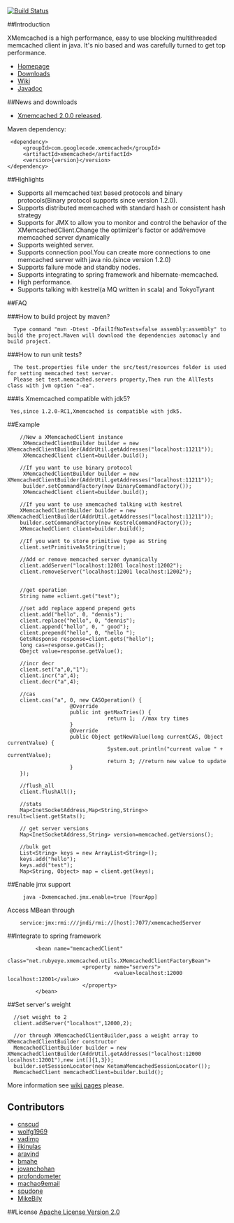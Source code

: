 [![Build Status](https://travis-ci.org/bmahe/xmemcached.svg?branch=master)](https://travis-ci.org/bmahe/xmemcached)

##Introduction

  XMemcached is a high performance, easy to use blocking multithreaded memcached client in java.
  It's nio based and was carefully turned to get top performance.

* [Homepage](https://github.com/killme2008/xmemcached)
* [Downloads](https://github.com/killme2008/xmemcached/tags)
* [Wiki](http://code.google.com/p/xmemcached/w/list)
* [Javadoc](http://fnil.net/docs/xmemcached/index.html)

##News and downloads

 * [Xmemcached 2.0.0 released](https://github.com/killme2008/xmemcached/releases/tag/xmemcached-2.0.0).
 
 Maven dependency:
 
 ```
  <dependency>
      <groupId>com.googlecode.xmemcached</groupId>
      <artifactId>xmemcached</artifactId>
      <version>{version}</version>
 </dependency>
 ```

##Highlights

* Supports all memcached text based protocols and binary protocols(Binary protocol supports since version 1.2.0).
* Supports distributed memcached with standard hash or consistent hash strategy
* Supports for JMX to allow you to monitor and control the behavior of the XMemcachedClient.Change the optimizer's factor or add/remove memcached server dynamically
* Supports weighted server.
* Supports connection pool.You can create more connections to one memcached server with java nio.(since version 1.2.0)
* Supports failure mode and standby nodes.
* Supports integrating to spring framework and hibernate-memcached.
* High performance.
* Supports talking with kestrel(a MQ written in scala) and TokyoTyrant


##FAQ

###How to build project by maven?

      Type command "mvn -Dtest -DfailIfNoTests=false assembly:assembly" to build the project.Maven will download the dependencies automacly and build project.


###How to run unit tests?

      The test.properties file under the src/test/resources folder is used for setting memcached test server.
      Please set test.memcached.servers property,Then run the AllTests class with jvm option "-ea".

###Is Xmemcached compatible with jdk5?

     Yes,since 1.2.0-RC1,Xmemcached is compatible with jdk5.


##Example

        //New a XMemcachedClient instance
         XMemcachedClientBuilder builder = new XMemcachedClientBuilder(AddrUtil.getAddresses("localhost:11211"));
         XMemcachedClient client=builder.build();

        //If you want to use binary protocol
         XMemcachedClientBuilder builder = new XMemcachedClientBuilder(AddrUtil.getAddresses("localhost:11211"));
         builder.setCommandFactory(new BinaryCommandFactory());
         XMemcachedClient client=builder.build();

        //If you want to use xmemcached talking with kestrel
        XMemcachedClientBuilder builder = new XMemcachedClientBuilder(AddrUtil.getAddresses("localhost:11211"));
        builder.setCommandFactory(new KestrelCommandFactory());
        XMemcachedClient client=builder.build();

        //If you want to store primitive type as String
        client.setPrimitiveAsString(true);

        //Add or remove memcached server dynamically
        client.addServer("localhost:12001 localhost:12002");
        client.removeServer("localhost:12001 localhost:12002");


        //get operation
        String name =client.get("test");

        //set add replace append prepend gets
        client.add("hello", 0, "dennis");
        client.replace("hello", 0, "dennis");
        client.append("hello", 0, " good");
        client.prepend("hello", 0, "hello ");
        GetsResponse response=client.gets("hello");
        long cas=response.getCas();
        Obejct value=response.getValue();

        //incr decr
        client.set("a",0,"1");
        client.incr("a",4);
        client.decr("a",4);

        //cas
        client.cas("a", 0, new CASOperation() {
                        @Override
                        public int getMaxTries() {
                                    return 1;  //max try times
                        }
                        @Override
                        public Object getNewValue(long currentCAS, Object currentValue) {
                                    System.out.println("current value " + currentValue);
                                    return 3; //return new value to update
                        }
        });

        //flush_all
        client.flushAll();

        //stats
        Map<InetSocketAddress,Map<String,String>> result=client.getStats();

        // get server versions
        Map<InetSocketAddress,String> version=memcached.getVersions();

        //bulk get
        List<String> keys = new ArrayList<String>();
        keys.add("hello");
        keys.add("test");
        Map<String, Object> map = client.get(keys);

##Enable jmx support

         java -Dxmemcached.jmx.enable=true [YourApp]

Access MBean through

        service:jmx:rmi:///jndi/rmi://[host]:7077/xmemcachedServer

##Integrate to spring framework

             <bean name="memcachedClient"
                    class="net.rubyeye.xmemcached.utils.XMemcachedClientFactoryBean">
                            <property name="servers">
                                      <value>localhost:12000 localhost:12001</value>
                            </property>
             </bean>

##Set server's weight

      //set weight to 2
      client.addServer("localhost",12000,2);

      //or through XMemcachedClientBuilder,pass a weight array to XMemcachedClientBuilder constructor
      MemcachedClientBuilder builder = new XMemcachedClientBuilder(AddrUtil.getAddresses("localhost:12000 localhost:12001"),new int[]{1,3});
      builder.setSessionLocator(new KetamaMemcachedSessionLocator());
      MemcachedClient memcachedClient=builder.build();


More information see [wiki pages](http://code.google.com/p/xmemcached/w/list) please.

## Contributors

* [cnscud](https://code.google.com/u/cnscud/)
* [wolfg1969](https://code.google.com/u/wolfg1969/)
* [vadimp](https://github.com/vadimp)
* [ilkinulas](https://github.com/ilkinulas)
* [aravind](https://github.com/aravind)
* [bmahe](https://github.com/bmahe)
* [jovanchohan](https://github.com/jovanchohan)
* [profondometer](https://github.com/profondometer)
* [machao9email](https://code.google.com/u/100914576372416966057)
* [spudone](https://github.com/spudone)
* [MikeBily](https://github.com/MikeBily)

##License
[Apache License Version 2.0](http://www.apache.org/licenses/LICENSE-2.0.html)

